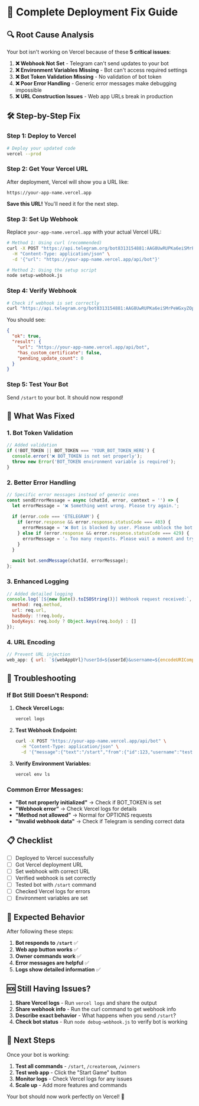 # 🚀 Complete Deployment Fix Guide

## 🔍 **Root Cause Analysis**

Your bot isn't working on Vercel because of these **5 critical issues**:

1. **❌ Webhook Not Set** - Telegram can't send updates to your bot
2. **❌ Environment Variables Missing** - Bot can't access required settings
3. **❌ Bot Token Validation Missing** - No validation of bot token
4. **❌ Poor Error Handling** - Generic error messages make debugging impossible
5. **❌ URL Construction Issues** - Web app URLs break in production

## 🛠️ **Step-by-Step Fix**

### **Step 1: Deploy to Vercel**

```bash
# Deploy your updated code
vercel --prod
```

### **Step 2: Get Your Vercel URL**

After deployment, Vercel will show you a URL like:
```
https://your-app-name.vercel.app
```

**Save this URL!** You'll need it for the next step.

### **Step 3: Set Up Webhook**

Replace `your-app-name.vercel.app` with your actual Vercel URL:

```bash
# Method 1: Using curl (recommended)
curl -X POST "https://api.telegram.org/bot8313154881:AAG8UwRUPKa6eiSMrPeWGxyZOpncz1S91Wc/setWebhook" \
  -H "Content-Type: application/json" \
  -d '{"url": "https://your-app-name.vercel.app/api/bot"}'

# Method 2: Using the setup script
node setup-webhook.js
```

### **Step 4: Verify Webhook**

```bash
# Check if webhook is set correctly
curl "https://api.telegram.org/bot8313154881:AAG8UwRUPKa6eiSMrPeWGxyZOpncz1S91Wc/getWebhookInfo"
```

You should see:
```json
{
  "ok": true,
  "result": {
    "url": "https://your-app-name.vercel.app/api/bot",
    "has_custom_certificate": false,
    "pending_update_count": 0
  }
}
```

### **Step 5: Test Your Bot**

Send `/start` to your bot. It should now respond!

## 🔧 **What Was Fixed**

### **1. Bot Token Validation**
```javascript
// Added validation
if (!BOT_TOKEN || BOT_TOKEN === 'YOUR_BOT_TOKEN_HERE') {
  console.error('❌ BOT_TOKEN is not set properly');
  throw new Error('BOT_TOKEN environment variable is required');
}
```

### **2. Better Error Handling**
```javascript
// Specific error messages instead of generic ones
const sendErrorMessage = async (chatId, error, context = '') => {
  let errorMessage = '❌ Something went wrong. Please try again.';
  
  if (error.code === 'ETELEGRAM') {
    if (error.response && error.response.statusCode === 403) {
      errorMessage = '❌ Bot is blocked by user. Please unblock the bot and try again.';
    } else if (error.response && error.response.statusCode === 429) {
      errorMessage = '⚠️ Too many requests. Please wait a moment and try again.';
    }
  }
  
  await bot.sendMessage(chatId, errorMessage);
};
```

### **3. Enhanced Logging**
```javascript
// Added detailed logging
console.log(`[${new Date().toISOString()}] Webhook request received:`, {
  method: req.method,
  url: req.url,
  hasBody: !!req.body,
  bodyKeys: req.body ? Object.keys(req.body) : []
});
```

### **4. URL Encoding**
```javascript
// Prevent URL injection
web_app: { url: `${webAppUrl}?userId=${userId}&username=${encodeURIComponent(username)}` }
```

## 🚨 **Troubleshooting**

### **If Bot Still Doesn't Respond:**

1. **Check Vercel Logs:**
   ```bash
   vercel logs
   ```

2. **Test Webhook Endpoint:**
   ```bash
   curl -X POST "https://your-app-name.vercel.app/api/bot" \
     -H "Content-Type: application/json" \
     -d '{"message":{"text":"/start","from":{"id":123,"username":"test"},"chat":{"id":123}}}'
   ```

3. **Verify Environment Variables:**
   ```bash
   vercel env ls
   ```

### **Common Error Messages:**

- **"Bot not properly initialized"** → Check if BOT_TOKEN is set
- **"Webhook error"** → Check Vercel logs for details
- **"Method not allowed"** → Normal for OPTIONS requests
- **"Invalid webhook data"** → Check if Telegram is sending correct data

## 📋 **Checklist**

- [ ] Deployed to Vercel successfully
- [ ] Got Vercel deployment URL
- [ ] Set webhook with correct URL
- [ ] Verified webhook is set correctly
- [ ] Tested bot with `/start` command
- [ ] Checked Vercel logs for errors
- [ ] Environment variables are set

## 🎯 **Expected Behavior**

After following these steps:

1. **Bot responds to `/start`** ✅
2. **Web app button works** ✅
3. **Owner commands work** ✅
4. **Error messages are helpful** ✅
5. **Logs show detailed information** ✅

## 🆘 **Still Having Issues?**

1. **Share Vercel logs** - Run `vercel logs` and share the output
2. **Share webhook info** - Run the curl command to get webhook info
3. **Describe exact behavior** - What happens when you send `/start`?
4. **Check bot status** - Run `node debug-webhook.js` to verify bot is working

## 🚀 **Next Steps**

Once your bot is working:

1. **Test all commands** - `/start`, `/createroom`, `/winners`
2. **Test web app** - Click the "Start Game" button
3. **Monitor logs** - Check Vercel logs for any issues
4. **Scale up** - Add more features and commands

Your bot should now work perfectly on Vercel! 🎉
